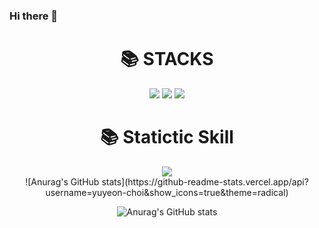 ### Hi there 👋

<div align=center><h1>📚 STACKS</h1></div>
<div align=center> 
<img src="https://img.shields.io/badge/Java-007396?style=for-the-badge&logo=python&logoColor=white"> 
<img src="https://img.shields.io/badge/python-3776AB?style=for-the-badge&logo=python&logoColor=white"> 
<img src="https://img.shields.io/badge/pytorch-EE4C2C?style=for-the-badge&logo=python&logoColor=white"> 

<br>
<div align=center><h1>📚 Statictic Skill</h1></div>
<div align=center>
<img src="https://img.shields.io/badge/r-276DC3?style=for-the-badge&logo=python&logoColor=white">

<br>
  
<div align=center> 
![Anurag's GitHub stats](https://github-readme-stats.vercel.app/api?username=yuyeon-choi&show_icons=true&theme=radical)
<br>  
  
  
<!--
**yuyeon-choi/yuyeon-choi** is a ✨ _special_ ✨ repository because its `README.md` (this file) appears on your GitHub profile.

Here are some ideas to get you started:

- 🔭 I’m currently working on ...
- 🌱 I’m currently learning ...
- 👯 I’m looking to collaborate on ...
- 🤔 I’m looking for help with ...
- 💬 Ask me about ...
- 📫 How to reach me: ...
- 😄 Pronouns: ...
- ⚡ Fun fact: ...
-->

![Anurag's GitHub stats](https://github-readme-stats.vercel.app/api?username=yuyeon-choi&show_icons=true&theme=radical)
